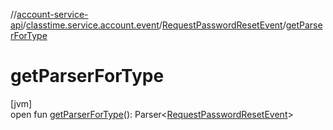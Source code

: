 //[account-service-api](../../../index.md)/[classtime.service.account.event](../index.md)/[RequestPasswordResetEvent](index.md)/[getParserForType](get-parser-for-type.md)

# getParserForType

[jvm]\
open fun [getParserForType](get-parser-for-type.md)(): Parser&lt;[RequestPasswordResetEvent](index.md)&gt;
